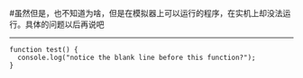 #虽然但是，也不知道为啥，但是在模拟器上可以运行的程序，在实机上却没法运行。具体的问题以后再说吧

****

```
function test() {
  console.log("notice the blank line before this function?");
}
```
